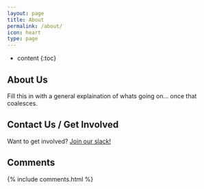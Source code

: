 ```yaml
---
layout: page
title: About
permalink: /about/
icon: heart
type: page
---
```


* content
{:toc}

## About Us

Fill this in with a general explaination of whats going on... once that coalesces.

## Contact Us / Get Involved

Want to get involved? [Join our slack!](https://metacaugs.herokuapp.com/)

## Comments

{% include comments.html %}
